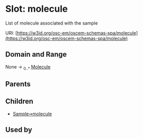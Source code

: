 
# Slot: molecule

List of molecule associated with the sample

URI: [https://w3id.org/osc-em/oscem-schemas-spa/molecule](https://w3id.org/osc-em/oscem-schemas-spa/molecule)


## Domain and Range

None &#8594;  <sub>0..\*</sub> [Molecule](Molecule.md)

## Parents


## Children

 *  [Sample➞molecule](Sample_molecule.md)

## Used by

